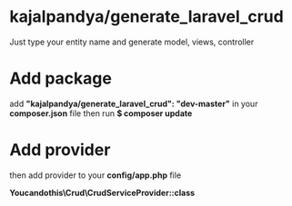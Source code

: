 # kajalpandya/generate_laravel_crud
Just type your entity name and generate model, views, controller

# Add package
add <strong>"kajalpandya/generate_laravel_crud": "dev-master"</strong> in your <strong>composer.json</strong> file
then run 
<strong>$ composer update</strong>

# Add provider
then add provider to your <strong>config/app.php</strong> file

<strong>Youcandothis\Crud\CrudServiceProvider::class</strong>

